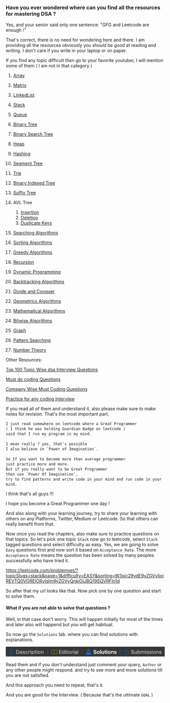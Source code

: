 ### Have you ever wondered where can you find all the resources for mastering DSA ?

Yes, and your senior said only one sentence: "GFG and Leetcode are enough !"

That's correct, there is no need for wondering here and there. I am providing all the resources
obviously you should be good at reading and writing. I don't care if you write in your laptop or on paper.

If you find any topic difficult then go to your favorite youtuber, I will mention some of them ( I am not in that category )

1. [Array](https://www.geeksforgeeks.org/array-data-structure-guide/?ref=quiz_lbp)
2. [Matrix](https://www.geeksforgeeks.org/matrix/)
3. [LinkedList](https://www.geeksforgeeks.org/linked-list-data-structure/?ref=shm)
4. [Stack](https://www.geeksforgeeks.org/stack-data-structure/)
5. [Queue](https://www.geeksforgeeks.org/queue-data-structure/)
6. [Binary Tree](https://www.geeksforgeeks.org/binary-tree-data-structure/)
7. [Binary Search Tree](https://www.geeksforgeeks.org/binary-search-tree-data-structure/)
8. [Heap](https://www.geeksforgeeks.org/heap-data-structure/)
9. [Hashing](https://www.geeksforgeeks.org/hashing-data-structure/)
10. [Segment Tree](https://www.geeksforgeeks.org/tag/segment-tree/)
11. [Trie](https://www.geeksforgeeks.org/tag/trie/)
12. [Binary Indexed Tree](https://www.geeksforgeeks.org/tag/binary-indexed-tree/)
13. [Suffix Tree](https://www.geeksforgeeks.org/tag/suffix-tree/)
14. AVL Tree
    1. [Insertion](https://www.geeksforgeeks.org/insertion-in-an-avl-tree/)
    2. [Deletion](https://www.geeksforgeeks.org/deletion-in-an-avl-tree/)
    3. [Duplicate Keys](https://www.geeksforgeeks.org/avl-with-duplicate-keys/)

15. [Searching Algorithms](https://www.geeksforgeeks.org/searching-algorithms/)
16. [Sorting Algorithms](https://www.geeksforgeeks.org/sorting-algorithms/)
17. [Greedy Algorithms](https://www.geeksforgeeks.org/greedy-algorithms/)
18. [Recursion](https://www.geeksforgeeks.org/introduction-to-recursion-data-structure-and-algorithm-tutorials/?ref=shm)
19. [Dynamic Programming](https://www.geeksforgeeks.org/dynamic-programming/)
20. [Backtracking Algorithms](https://www.geeksforgeeks.org/backtracking-algorithms/)
21. [Divide and Conquer](https://www.geeksforgeeks.org/divide-and-conquer/)
22. [Geometrics Algorithms](https://www.geeksforgeeks.org/geometric-algorithms/)
23. [Mathematical Algorithms](https://www.geeksforgeeks.org/mathematical-algorithms/)
24. [Bitwise Algorithms](https://geeksforgeeks.org/bitwise-algorithms/)
25. [Graph](https://www.geeksforgeeks.org/graph-data-structure-and-algorithms/)
26. [Pattern Searching](https://www.geeksforgeeks.org/algorithms-gq/pattern-searching/)
27. [Number Theory](https://www.geeksforgeeks.org/number-theory-interesting-facts-and-algorithms/)

Other Resources:

[Top 100 Topic Wise dsa Interview Questions](https://www.geeksforgeeks.org/top-100-data-structure-and-algorithms-dsa-interview-questions-topic-wise/?ref=ghm)

[Must do coding Questions](https://www.geeksforgeeks.org/must-do-coding-questions-for-companies-like-amazon-microsoft-adobe/)

[Company Wise Must Coding Questions](https://www.geeksforgeeks.org/must-coding-questions-company-wise/)

[Practice for any coding Interview](https://www.geeksforgeeks.org/practice-for-cracking-any-coding-interview/)

If you read all of them and understand it, also please make sure to make notes for revision. That's the most important part.

```
I just read somewhere on leetcode where a Great Programmer 
( I think he was holding Guardian Badge on leetcode ) 
said that I run my program in my mind.

I mean really ? yes, that's possible 
I also believe in `Power of Imagination`.

So If you want to become more than average programmer 
just practice more and more. 
But if you really want to be Great Programmer 
then use `Power Of Imagination`, 
try to find patterns and write code in your mind and run code in your mind.
```

I think that's all guys !!!

I hope you become a Great Programmer one day !

And also along with your learning journey, try to share your learning with others on any Platforms, Twitter, Medium or Leetcode.
So that others can really benefit from that.

Now once you read the chapters, also make sure to practice questions on that topics.
So let's pick one topic `Stack` now go to leetcode, select `Stack` tagged questions and select difficulty as easy.
Yes, we are going to solve `Easy` questions first and now sort it based on `Acceptance Rate`.
The more `Acceptance Rate` means the question has been solved by many peoples successfully who have tried it.

https://leetcode.com/problemset/?topicSlugs=stack&page=1&difficulty=EASY&sorting=W3sic29ydE9yZGVyIjoiREVTQ0VORElORyIsIm9yZGVyQnkiOiJBQ19SQVRFIn1d

So after that my url looks like that. Now pick one by one question and start to solve them.

#### What if you are not able to solve that questions ?
Well, in that case don't worry. This will happen initially for most of the times and later also will happend but you will get habitual.

So now go the `Solutions` tab. where you can find solutions with explanations.

![img.png](../images/img.png)

Read them and if you don't understand just comment your query, `Author` or any other people might respond. and try to see more and more solutions till you are not satisfied.

And this approach you need to repeat, that's it.

And you are good for the Interview. ( Because that's the ultimate `GOAL` )
